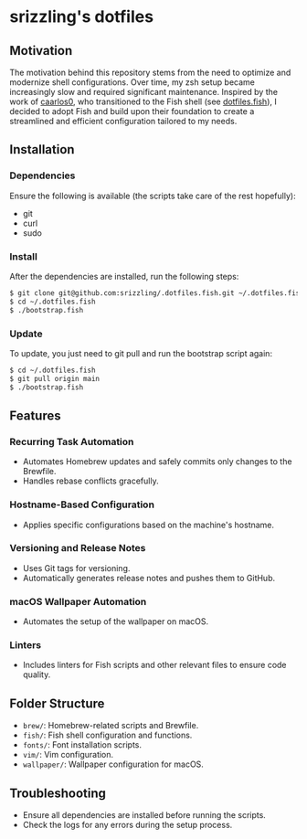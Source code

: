 # srizzling's dotfiles

## Motivation

The motivation behind this repository stems from the need to optimize and modernize shell configurations. Over time, my zsh setup became increasingly slow and required significant maintenance. Inspired by the work of [caarlos0](https://github.com/caarlos0/dotfiles), who transitioned to the Fish shell (see [dotfiles.fish](https://github.com/caarlos0/dotfiles.fish)), I decided to adopt Fish and build upon their foundation to create a streamlined and efficient configuration tailored to my needs.

## Installation

### Dependencies

Ensure the following is available (the scripts take care of the rest hopefully):

- git
- curl
- sudo

### Install

After the dependencies are installed, run the following steps:

```bash
$ git clone git@github.com:srizzling/.dotfiles.fish.git ~/.dotfiles.fish
$ cd ~/.dotfiles.fish
$ ./bootstrap.fish
```

### Update

To update, you just need to git pull and run the bootstrap script again:

```bash
$ cd ~/.dotfiles.fish
$ git pull origin main
$ ./bootstrap.fish
```

## Features

### Recurring Task Automation

- Automates Homebrew updates and safely commits only changes to the Brewfile.
- Handles rebase conflicts gracefully.

### Hostname-Based Configuration

- Applies specific configurations based on the machine's hostname.

### Versioning and Release Notes

- Uses Git tags for versioning.
- Automatically generates release notes and pushes them to GitHub.

### macOS Wallpaper Automation

- Automates the setup of the wallpaper on macOS.

### Linters

- Includes linters for Fish scripts and other relevant files to ensure code quality.

## Folder Structure

- `brew/`: Homebrew-related scripts and Brewfile.
- `fish/`: Fish shell configuration and functions.
- `fonts/`: Font installation scripts.
- `vim/`: Vim configuration.
- `wallpaper/`: Wallpaper configuration for macOS.

## Troubleshooting

- Ensure all dependencies are installed before running the scripts.
- Check the logs for any errors during the setup process.
